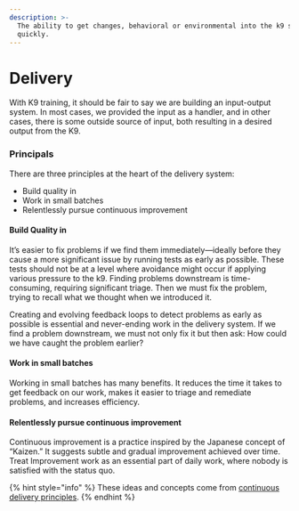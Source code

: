 ```yaml
---
description: >-
  The ability to get changes, behavioral or environmental into the k9 safely and
  quickly.
---
```


# Delivery

With K9 training, it should be fair to say we are building an input-output system. In most cases, we provided the input as a handler, and in other cases, there is some outside source of input, both resulting in a desired output from the K9.

### Principals

There are three principles at the heart of the delivery system:

* Build quality in
* Work in small batches
* Relentlessly pursue continuous improvement

#### Build Quality in

It’s easier to fix problems if we find them immediately—ideally before they cause a more significant issue by running tests as early as possible. These tests should not be at a level where avoidance might occur if applying various pressure to the k9. Finding problems downstream is time-consuming, requiring significant triage. Then we must fix the problem, trying to recall what we thought when we introduced it.

Creating and evolving feedback loops to detect problems as early as possible is essential and never-ending work in the delivery system. If we find a problem downstream, we must not only fix it but then ask: How could we have caught the problem earlier?

#### Work in small batches

Working in small batches has many benefits. It reduces the time it takes to get feedback on our work, makes it easier to triage and remediate problems, and increases efficiency.

#### Relentlessly pursue continuous improvement

Continuous improvement is a practice inspired by the Japanese concept of “Kaizen.” It suggests subtle and gradual improvement achieved over time. Treat Improvement work as an essential part of daily work, where nobody is satisfied with the status quo.

{% hint style="info" %}
These ideas and concepts come from [continuous delivery principles](https://continuousdelivery.com/principles).
{% endhint %}



